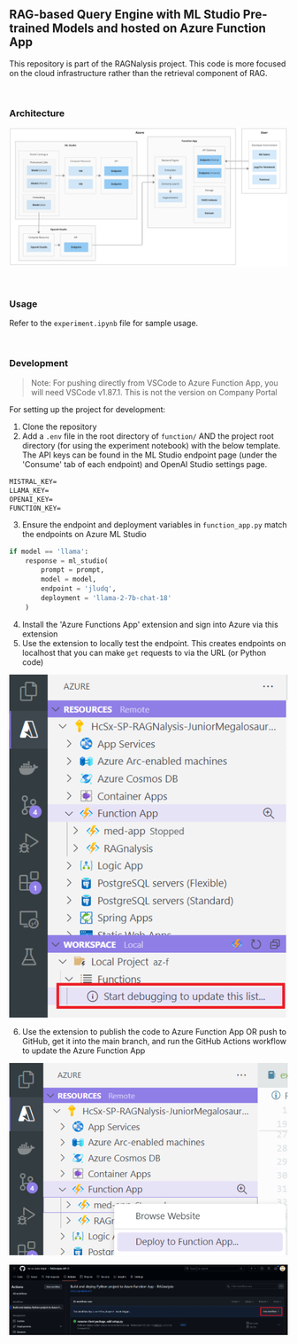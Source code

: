 ## RAG-based Query Engine with ML Studio Pre-trained Models and hosted on Azure Function App

This repository is part of the RAGNalysis project. This code is more focused on the cloud infrastructure rather than the retrieval component of RAG.

<br>

### Architecture

![Architecture](docs/architecture.jpg)

<br>

### Usage

Refer to the `experiment.ipynb` file for sample usage.

<br>

### Development

> Note: For pushing directly from VSCode to Azure Function App, you will need VSCode v1.87.1. This is not the version on Company Portal 

For setting up the project for development:

1. Clone the repository
2. Add a `.env` file in the root directory of `function/` AND the project root directory (for using the experiment notebook) with the below template. The API keys can be found in the ML Studio endpoint page (under the 'Consume' tab of each endpoint) and OpenAI Studio settings page. 

```
MISTRAL_KEY=
LLAMA_KEY=
OPENAI_KEY=
FUNCTION_KEY=
```

3. Ensure the endpoint and deployment variables in `function_app.py` match the endpoints on Azure ML Studio

```py
if model == 'llama':
    response = ml_studio(
        prompt = prompt,
        model = model,
        endpoint = 'jludq',
        deployment = 'llama-2-7b-chat-18'
    )
```

4. Install the 'Azure Functions App' extension and sign into Azure via this extension
5. Use the extension to locally test the endpoint. This creates endpoints on localhost that you can make `get` requests to via the URL (or Python code)

![Architecture](docs/extension.png)

6. Use the extension to publish the code to Azure Function App OR push to GitHub, get it into the main branch, and run the GitHub Actions workflow to update the Azure Function App

![Deployment](docs/deploy.png)

![GitHub Actions](docs/actions.png)